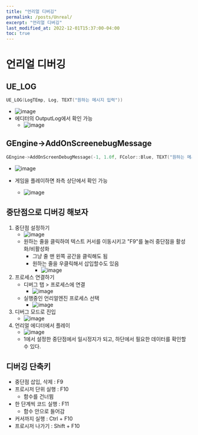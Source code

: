 ```yaml
---
title: "언리얼 디버깅"
permalink: /posts/Unreal/
excerpt: "언리얼 디버깅"
last_modified_at: 2022-12-01T15:37:00-04:00
toc: true
---
```


# 언리얼 디버깅
## UE_LOG
``` C++
UE_LOG(LogTEmp, Log, TEXT("원하는 메시지 입력"))
```
- ![image](https://user-images.githubusercontent.com/11372675/205002807-8486caf2-ee44-4a0d-a892-7daa358d1bda.png)
- 에디터의 OutputLog에서 확인 가능
    - ![image](https://user-images.githubusercontent.com/11372675/205002640-59308178-4173-4200-a3b5-36062a8cc380.png)

## GEngine->AddOnScreenebugMessage
``` C++
GEngine->AddOnScreenDebugMessage(-1, 1.0f, FColor::Blue, TEXT("원하는 메시지"));
```
- ![image](https://user-images.githubusercontent.com/11372675/205003333-38bee5be-6e13-45b3-833e-f468628705af.png)

- 게임을 플레이하면 좌측 상단에서 확인 가능
    - ![image](https://user-images.githubusercontent.com/11372675/205003146-1c0f2003-50b7-4187-88df-d5305d6f7daf.png)


## 중단점으로 디버깅 해보자
1. 중단점 설정하기
    - ![image](https://user-images.githubusercontent.com/11372675/204983821-97d9950b-292e-4f7c-a7e7-0ec29961a1f6.png)
    - 원하는 줄을 클릭하여 텍스트 커서를 이동시키고 "F9"를 눌러 중단점을 활성화/비활성화
        - 그냥 줄 맨 왼쪽 공간을 클릭해도 됨
        - 원하는 줄을 우클릭해서 삽입할수도 있음
            - ![image](https://user-images.githubusercontent.com/11372675/204984280-aa875bb7-9679-4a19-82ef-967e396917b4.png)
2. 프로세스 연결하기
    - 디버그 탭 > 프로세스에 연결
        - ![image](https://user-images.githubusercontent.com/11372675/204982957-9e5b90f9-094d-48d7-8998-42883fd8e5e1.png)
    - 실행중인 언리얼엔진 프로세스 선택
        - ![image](https://user-images.githubusercontent.com/11372675/204983108-81025bca-9294-4ef1-9f8e-0887b644e81c.png)
3. 디버그 모드로 진입
    - ![image](https://user-images.githubusercontent.com/11372675/204983293-3932c4b4-f832-439e-a584-ba9438ff37ea.png)
4. 언리얼 에디터에서 플레이
    - ![image](https://user-images.githubusercontent.com/11372675/204983441-a678859b-c4a6-4903-98ab-da67e5faa3f3.png)
    - 1에서 설정한 중단점에서 일시정지가 되고, 하단에서 필요한 데이터를 확인할 수 있다.

## 디버깅 단축키
- 중단점 삽입, 삭제 : F9
- 프로시저 단위 실행 : F10
    - 함수를 건너뜀
- 한 단계씩 코드 실행 : F11
    - 함수 안으로 들어감
- 커서까지 실행 : Ctrl + F10
- 프로시저 나가기 : Shift + F10